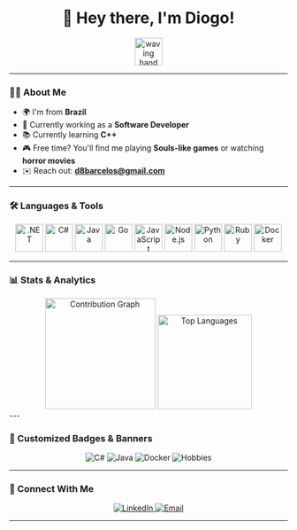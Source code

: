 <h1 align="center">👋 Hey there, I'm Diogo!</h1>

<p align="center">
  <img src="https://user-images.githubusercontent.com/XXXXX/waving-emoji.gif" width="50" alt="waving hand">
</p>

---

### 👨‍💻 About Me

- 🌍 I'm from **Brazil**
- 🔭 Currently working as a **Software Developer**
- 📚 Currently learning **C++**
- 🎮 Free time? You'll find me playing **Souls-like games** or watching **horror movies**
- ✉️ Reach out: **d8barcelos@gmail.com**

---

### 🛠️ Languages & Tools

<div align="center">
  <img src="https://cdn.jsdelivr.net/gh/devicons/devicon/icons/dot-net/dot-net-plain-wordmark.svg" height="50" alt=".NET" />
  <img src="https://cdn.jsdelivr.net/gh/devicons/devicon/icons/csharp/csharp-original.svg" height="50" alt="C#" />
  <img src="https://cdn.jsdelivr.net/gh/devicons/devicon/icons/java/java-original-wordmark.svg" height="50" alt="Java" />
  <img src="https://cdn.jsdelivr.net/gh/devicons/devicon/icons/go/go-original-wordmark.svg" height="50" alt="Go" />
  <img src="https://cdn.jsdelivr.net/gh/devicons/devicon/icons/javascript/javascript-original.svg" height="50" alt="JavaScript" />
  <img src="https://cdn.jsdelivr.net/gh/devicons/devicon/icons/nodejs/nodejs-original.svg" height="50" alt="Node.js" />
  <img src="https://cdn.jsdelivr.net/gh/devicons/devicon/icons/python/python-original.svg" height="50" alt="Python" />
  <img src="https://cdn.jsdelivr.net/gh/devicons/devicon/icons/ruby/ruby-original.svg" height="50" alt="Ruby" />
  <img src="https://cdn.jsdelivr.net/gh/devicons/devicon/icons/docker/docker-original.svg" height="50" alt="Docker" />
</div>

---

### 📊 Stats & Analytics

<div align="center">
  <img src="https://github-readme-activity-graph.vercel.app/graph?username=d8barcelos&theme=react-dark&hide_border=true" height="200" alt="Contribution Graph" />
  <img src="https://github-readme-stats.vercel.app/api/top-langs?username=d8barcelos&layout=compact&theme=dark&hide_border=true" height="170" alt="Top Languages" />
</div>
---

### 🎨 Customized Badges & Banners

<p align="center">
  <img src="https://img.shields.io/badge/Code-C%23-blue?style=for-the-badge&logo=csharp&logoColor=white" alt="C#" />
  <img src="https://img.shields.io/badge/Code-Java-orange?style=for-the-badge&logo=java&logoColor=white" alt="Java" />
  <img src="https://img.shields.io/badge/Tools-Docker-blue?style=for-the-badge&logo=docker&logoColor=white" alt="Docker" />
  <img src="https://img.shields.io/badge/Hobbies-Souls--Like%20Games-critical?style=for-the-badge" alt="Hobbies" />
</p>

---

### 🧩 Connect With Me

<p align="center">
  <a href="https://linkedin.com/in/d8barcelos" target="_blank">
    <img src="https://img.shields.io/badge/LinkedIn-0077B5?style=for-the-badge&logo=linkedin&logoColor=white" alt="LinkedIn" />
  </a>
  <a href="mailto:diogo@example.com">
    <img src="https://img.shields.io/badge/Email-D14836?style=for-the-badge&logo=gmail&logoColor=white" alt="Email" />
  </a>
</p>

---
